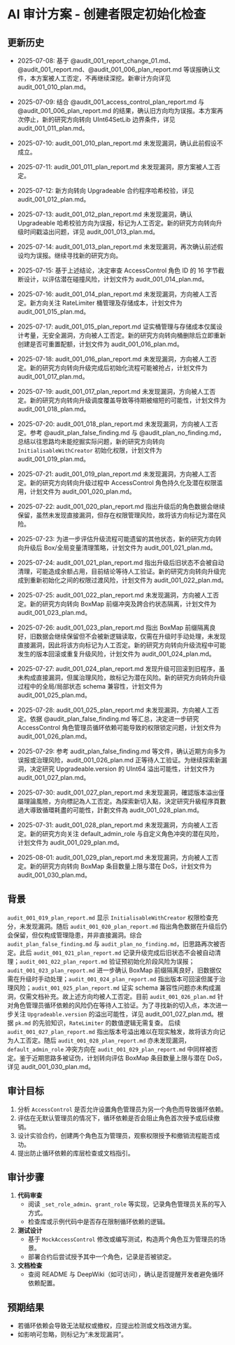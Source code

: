 # AI 审计方案 - 创建者限定初始化检查
## 更新历史
- 2025-07-08: 基于 @audit_001_report_change_01.md、@audit_001_report.md、@audit_001_006_plan_report.md 等误报确认文件，本方案被人工否定，不再继续深挖。新审计方向详见 audit_001_010_plan.md。
- 2025-07-09: 结合 @audit_001_access_control_plan_report.md 与 @audit_001_006_plan_report.md 的结果，确认旧方向均为误报。本方案再次停止，新的研究方向转向 UInt64SetLib 边界条件，详见 audit_001_011_plan.md。
- 2025-07-10: audit_001_010_plan_report.md 未发现漏洞，确认此前假设不成立。
- 2025-07-11: audit_001_011_plan_report.md 未发现漏洞，原方案被人工否定。
- 2025-07-12: 新方向转向 Upgradeable 合约程序哈希校验，详见 audit_001_012_plan.md。
- 2025-07-13: audit_001_012_plan_report.md 未发现漏洞，确认 Upgradeable 哈希校验方向为误报，标记为人工否定。新的研究方向转向升级时间戳溢出问题，详见 audit_001_013_plan.md。
- 2025-07-14: audit_001_013_plan_report.md 未发现漏洞，再次确认前述假设均为误报。继续寻找新的研究方向。
- 2025-07-15: 基于上述结论，决定审查 AccessControl 角色 ID 的 16 字节截断设计，以评估潜在碰撞风险，计划文件为 audit_001_014_plan.md。
- 2025-07-16: audit_001_014_plan_report.md 未发现漏洞，方向被人工否定。新方向关注 RateLimiter 桶管理及存储成本，计划文件为 audit_001_015_plan.md。
- 2025-07-17: audit_001_015_plan_report.md 证实桶管理与存储成本仅属设计考量，无安全漏洞，方向被人工否定。新的研究方向转向桶删除后立即重新创建是否可重置配额，计划文件为 audit_001_016_plan.md。
- 2025-07-18: audit_001_016_plan_report.md 未发现漏洞，方向被人工否定。新的研究方向转向升级完成后初始化流程可能被抢占，计划文件为 audit_001_017_plan.md。
- 2025-07-19: audit_001_017_plan_report.md 未发现漏洞，方向被人工否定。新的研究方向转向升级调度覆盖导致等待期被缩短的可能性，计划文件为 audit_001_018_plan.md。
- 2025-07-20: audit_001_018_plan_report.md 未发现漏洞，方向被人工否定。参考 @audit_plan_false_finding.md 与 @audit_plan_no_finding.md，总结以往思路均未能挖掘实际问题，新的研究方向转向 `InitialisableWithCreator` 初始化权限，计划文件为 audit_001_019_plan.md。
- 2025-07-21: audit_001_019_plan_report.md 未发现漏洞，方向被人工否定。新的研究方向转向升级过程中 AccessControl 角色持久化及潜在权限滥用，计划文件为 audit_001_020_plan.md。
- 2025-07-22: audit_001_020_plan_report.md 指出升级后的角色数据会继续保留，虽然未发现直接漏洞，但存在权限管理风险，故将该方向标记为潜在风险。
- 2025-07-23: 为进一步评估升级流程可能遗留的其他状态，新的研究方向转向升级后 Box/全局变量清理策略，计划文件为 audit_001_021_plan.md。
- 2025-07-24: audit_001_021_plan_report.md 指出升级后旧状态不会被自动清理，可能造成余额占用，目前结论等待人工验证。新的研究方向转向升级完成到重新初始化之间的权限过渡风险，计划文件为 audit_001_022_plan.md。


- 2025-07-25: audit_001_022_plan_report.md 未发现漏洞，方向被人工否定。新的研究方向转向 BoxMap 前缀冲突及跨合约状态隔离，计划文件为 audit_001_023_plan.md。
- 2025-07-26: audit_001_023_plan_report.md 指出 BoxMap 前缀隔离良好，旧数据会继续保留但不会被新逻辑读取，仅需在升级时手动处理，未发现直接漏洞，因此将该方向标记为人工否定。新的研究方向转向升级流程中可能发生的版本回滚或重复升级风险，计划文件为 audit_001_024_plan.md。
- 2025-07-27: audit_001_024_plan_report.md 发现升级可回滚到旧程序，虽未构成直接漏洞，但属治理风险，故标记为潜在风险。新的研究方向转向升级过程中的全局/局部状态 schema 兼容性，计划文件为 audit_001_025_plan.md。
- 2025-07-28: audit_001_025_plan_report.md 未发现漏洞，方向被人工否定。依据 @audit_plan_false_finding.md 等汇总，决定进一步研究 AccessControl 角色管理员循环依赖可能导致的权限锁定问题，计划文件为 audit_001_026_plan.md。
- 2025-07-29: 参考 audit_plan_false_finding.md 等文件，确认近期方向多为误报或治理风险，audit_001_026_plan.md 正等待人工验证。为继续探索新漏洞，决定研究 Upgradeable.version 的 UInt64 溢出可能性，计划文件为 audit_001_027_plan.md。
- 2025-07-30: audit_001_027_plan_report.md 未发现漏洞，確認版本溢出僅屬理論風險，方向標記為人工否定。為探索新切入點，決定研究升級程序頁數過大導致循環耗盡的可能性，計劃文件為 audit_001_028_plan.md。
- 2025-07-31: audit_001_028_plan_report.md 未发现漏洞，方向被人工否定。新的研究方向关注 default_admin_role 与自定义角色冲突的潜在风险，计划文件为 audit_001_029_plan.md。
- 2025-08-01: audit_001_029_plan_report.md 未发现漏洞，方向被人工否定。新的研究方向转向 BoxMap 条目数量上限与潜在 DoS，计划文件为 audit_001_030_plan.md。
## 背景
`audit_001_019_plan_report.md` 显示 `InitialisableWithCreator` 权限检查充分，未发现漏洞。随后 `audit_001_020_plan_report.md` 指出角色数据在升级后仍会保留，但仅构成管理隐患，并非直接漏洞。综合 `audit_plan_false_finding.md` 与 `audit_plan_no_finding.md`，旧思路再次被否定。此后 `audit_001_021_plan_report.md` 记录升级完成后旧状态不会被自动清理；`audit_001_022_plan_report.md` 验证预初始化阶段风险为误报；`audit_001_023_plan_report.md` 进一步确认 BoxMap 前缀隔离良好，旧数据仅需在升级时手动处理；`audit_001_024_plan_report.md` 指出版本可回滚但属于治理风险；`audit_001_025_plan_report.md` 证实 schema 兼容性问题亦未构成漏洞，仅需文档补充。故上述方向均被人工否定。目前 `audit_001_026_plan.md` 针对角色管理员循环依赖的风险仍在等待人工验证。为了寻找新的切入点，本次进一步关注 `Upgradeable.version` 的溢出可能性，详见 audit_001_027_plan.md。根据 `pk.md` 的先验知识，`RateLimiter` 的数值逻辑无需复查。
后续 `audit_001_027_plan_report.md` 指出版本号溢出难以在现实触发，故将该方向记为人工否定。随后 `audit_001_028_plan_report.md` 亦未发现漏洞，`default_admin_role` 冲突方向在 `audit_001_029_plan_report.md` 中同样被否定。鉴于近期思路多被证伪，计划转向评估 BoxMap 条目数量上限与潜在 DoS，详见 audit_001_030_plan.md。

## 审计目标
1. 分析 `AccessControl` 是否允许设置角色管理员为另一个角色而导致循环依赖。
2. 评估在无默认管理员的情况下，循环依赖是否会阻止角色首次授予或后续撤销。
3. 设计实验合约，创建两个角色互为管理员，观察权限授予和撤销流程能否成功。
4. 提出防止循环依赖的库层检查或文档指引。
## 审计步骤
1. **代码审查**
   - 阅读 `_set_role_admin`、`grant_role` 等实现，记录角色管理员关系的写入方式。
   - 检查库或示例代码中是否存在限制循环依赖的逻辑。
2. **测试设计**
   - 基于 `MockAccessControl` 修改或编写测试，构造两个角色互为管理员的场景。
   - 部署合约后尝试授予其中一个角色，记录是否被锁定。
3. **文档检查**
   - 查阅 README 与 DeepWiki（如可访问），确认是否提醒开发者避免循环依赖配置。
## 预期结果
- 若循环依赖会导致无法赋权或撤权，应提出检测或文档改进方案。
- 如影响可忽略，则标记为“未发现漏洞”。
